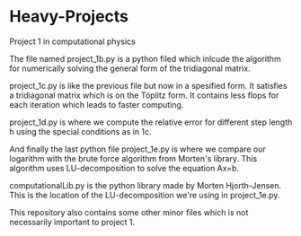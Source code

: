# Heavy-Projects
Project 1 in computational physics

The file named project_1b.py is a python filed which inlcude the algorithm for numerically solving the general form of the tridiagonal matrix.

project_1c.py is like the previous file but now in a spesified form. It satisfies a tridiagonal matrix which is on the Töplitz form. It contains less flops for each iteration which leads to faster computing.

project_1d.py is where we compute the relative error for different step length h using the special conditions as in 1c.

And finally the last python file project_1e.py is where we compare our logarithm with the brute force algorithm from Morten's library. This algorithm uses LU-decomposition to solve the equation Ax=b.

computationalLib.py is the python library made by Morten Hjorth-Jensen. This is the location of the LU-decomposition we're using in project_1e.py.

This repository also contains some other minor files which is not necessarily important to project 1.
